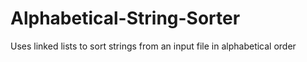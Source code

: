 # Alphabetical-String-Sorter
Uses linked lists to sort strings from an input file in alphabetical order

